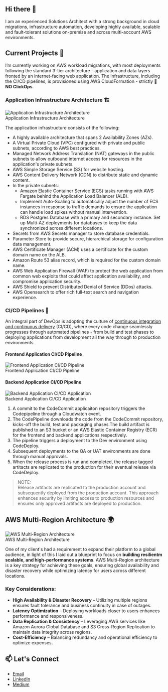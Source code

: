 ## Hi there 👋

I am an experienced Solutions Architect with a strong background in cloud migrations, infrastructure automation, developing highly available, scalable and fault-tolerant solutions on-premise and across multi-account AWS environments.

## Current Projects 🔭 
I’m currently working on AWS workload migrations, with most deployments following the standard 3-tier architecture -  application and data layers fronted by an internet-facing web application. The infrastructure, including the CI/CD pipelines, is provisioned using AWS CloudFormation - strictly 🚫 **NO ClickOps**.

### Application Infrastructure Architecture 🏗️
![Application Infrastructure Architecture](./images/applicatiion-infrastructure-architecture.png)  
Application Infrastructure Architecture

The application infrastructure consists of the following:
- A highly available architecture that spans 2 Availability Zones (AZs).
- A Virtual Private Cloud (VPC) configured with private and public subnets, according to AWS best practices.
- Managed Network Address Translation (NAT) gateways in the public subnets to allow outbound internet access for resources in the application's private subnets.
- AWS Simple Storage Service (S3) for website hosting.
- AWS Content Delivery Network (CDN) to distribute static and dynamic content.
- In the private subnets:
  * Amazon Elastic Container Service (ECS) tasks running with AWS Fargate behind the Application Load Balancer (ALB).
  * Implement Auto-Scaling to automatically adjust the number of ECS instances in response to traffic demands to ensure the application can handle load spikes without manual intervention.
  * RDS Postgres Database with a primary and secondary instance. Set up Multi-AZ deployments for databases to keep the data synchronized across different locations.
- Secrets from AWS Secrets manager to store database credentials. 
- Parameter Store to provide secure, hierarchical storage for configuration data management.
- AWS Certificate Manager (ACM) uses a certificate for the custom domain name on the ALB.
- Amazon Route 53 alias record, which is required for the custom domain name.
- AWS Web Application Firewall (WAF) to protect the web application from common web exploits that could affect application availability, and compromise application security.
- AWS Shield to prevent Distributed Denial of Service (DDos) attacks.
- AWS Opensearch to offer rich full-text search and navigation experience.

### CI/CD Pipelines 🔁
An integral part of DevOps is adopting the culture of [continuous integration and continuous delivery](https://en.wikipedia.org/wiki/CI/CD) (CI/CD), where every code change seamlessly progresses through automated pipelines - from build and test phases to deploying applications from development all the way through to production environments.

#### Frontend Application CI/CD Pipeline
![Frontend Application CI/CD Pipeline](./images/frontend-application-cicd-pipeline-example.png)  
Frontend Application CI/CD Pipeline

#### Backend Application CI/CD Pipeline
![Backend Application CI/CD Application](./images/backend-application-cicd-pipeline.png)  
Backend Application CI/CD Application

1. A commit to the CodeCommit applicaiton repository triggers the Codepipeline through a Cloudwatch event.  
2. The CodePipeline downloads the code from the CodeCommit repository, kicks-off the build, test and packaging phases.The build artifact is published to an S3 bucket or an AWS Elastic Container Registry (ECR) for the frontend and backend applications respectively.  
3. The pipeline triggers a deployment to the Dev environment using CodeDeploy.  
4. Subsequent deployments to the QA or UAT environments are done through manual approvals.  
5. When the release process is run and completed, the release tagged artitacts are replicated to the production for their eventual release via CodeDeploy.  

> NOTE:  
> Release artifacts are replicated to the production account and subsequently deployed from the production account. This approach 
> enhances security by limiting access to production resources and ensures only approved artifacts are deployed to
> production.

## AWS Multi-Region Architecture 🌍
![AWS Multi-Region Architecture](./images/aws-multi-region-architecture.png)  
AWS Multi-Region Architecture

One of my client's had a requirement to expand their platform to a global audience, in light of this I laid out a blueprint to focus on **building resilientm scalable, and high-performance systems**. AWS Multi-Region architecture is a key strategy for achieving these goals, ensuring global availability and disaster recovery while optimizing latency for users across different locations.

### Key Considerations:
- **High Availability & Disaster Recovery** – Utilizing multiple regions ensures fault tolerance and business continuity in case of outages.
- **Latency Optimization** – Deploying workloads closer to users enhances performance and responsiveness.
- **Data Replication & Consistency** – Leveraging AWS services like Amazon Aurora Global Database and S3 Cross-Region Replication to maintain data integrity across regions.
- **Cost-Efficiency** – Balancing redundancy and operational efficiency to optimize expenses.

## 📫 Let's Connect
- [Email](mailto:donald@awesomatic.co.za)
- [LinkedIn](https://www.linkedin.com/in/donald-siziba-35603322/)
- [Medium](https://medium.com/@donaldsiziba)

<!--
**donaldsiziba/donaldsiziba** is a ✨ _special_ ✨ repository because its `README.md` (this file) appears on your GitHub profile.

Here are some ideas to get you started:

- 🔭 I’m currently working on ...
- 🌱 I’m currently learning ...
- 👯 I’m looking to collaborate on ...
- 🤔 I’m looking for help with ...
- 💬 Ask me about ...
- 📫 How to reach me: ...
- 😄 Pronouns: ...
- ⚡ Fun fact: ...
-->
